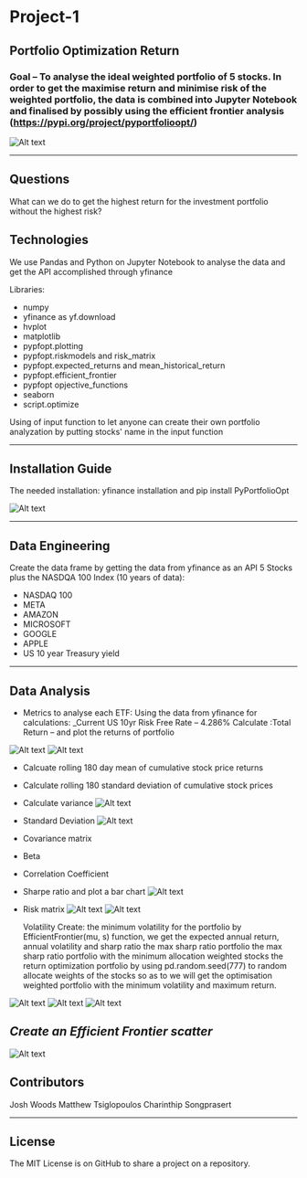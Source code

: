 # Project-1

## Portfolio Optimization Return

### Goal – To analyse the ideal weighted portfolio of 5 stocks. In order to get the maximise return  and minimise risk of the weighted portfolio, the data is combined into Jupyter Notebook and finalised by possibly using the efficient frontier analysis (https://pypi.org/project/pyportfolioopt/)

![Alt text](https://pyportfolioopt.readthedocs.io/en/latest/_images/efficient_frontier.png)

---
## Questions

What can we do to get the highest return for the investment portfolio without the highest risk?

## Technologies

We use Pandas and Python on Jupyter Notebook to analyse the data and get the API accomplished through yfinance

Libraries: 
- numpy
- yfinance as yf.download
- hvplot
- matplotlib
- pypfopt.plotting
- pypfopt.riskmodels and risk_matrix
- pypfopt.expected_returns and mean_historical_return
- pypfopt.efficient_frontier
- pypfopt opjective_functions
- seaborn
- script.optimize

Using of input function to let anyone can create their own portfolio analyzation by putting stocks' name in the input function

---

## Installation Guide

The needed installation: yfinance installation and pip install PyPortfolioOpt

![Alt text](https://github.com/MatthewTsiglopoulos/Project-1/blob/main/Images/Image%2022-8-2023%20at%205.49%20pm.jpg?raw=true)

---

## Data Engineering

Create the data frame by getting the data from yfinance as an API
5 Stocks plus the NASDQA 100 Index (10 years of data):
- NASDAQ 100 
- META
- AMAZON
- MICROSOFT
- GOOGLE
- APPLE
- US 10 year Treasury yield 

---

## Data Analysis

* Metrics to analyse each ETF: 
Using the data from yfinance for calculations:
_Current US 10yr Risk Free Rate – 4.286%
Calculate :Total Return – and plot the returns of portfolio

![Alt text](https://github.com/MatthewTsiglopoulos/Project-1/blob/main/Images/returnplot2.png?raw=true)
![Alt text](https://github.com/MatthewTsiglopoulos/Project-1/blob/main/Images/cumplot2.png?raw=true)

- Calcuate rolling 180 day mean of cumulative stock price returns
- Calculate rolling 180 standard deviation of cumulative stock prices

- Calculate variance
![Alt text](https://github.com/MatthewTsiglopoulos/Project-1/blob/main/Images/variance.png?raw=true)

- Standard Deviation 
![Alt text](https://github.com/MatthewTsiglopoulos/Project-1/blob/main/Images/std.png?raw=true)

- Covariance matrix
- Beta 
- Correlation Coefficient
- Sharpe ratio and plot a bar chart
![Alt text](https://github.com/MatthewTsiglopoulos/Project-1/blob/main/Images/sharpratio.png?raw=true)
- Risk matrix
![Alt text](https://github.com/MatthewTsiglopoulos/Project-1/blob/main/Images/Unknown.png?raw=true)
![Alt text](https://github.com/MatthewTsiglopoulos/Project-1/blob/main/Images/Unknown-2.png?raw=true)

	Volatility 
Create: the minimum volatility for the portfolio by EfficientFrontier(mu, s) function, we get the expected annual return, annual volatility and sharp ratio
	the max sharp ratio portfolio
	the max sharp ratio portfolio with the minimum allocation weighted stocks
	the return optimization portfolio by using pd.random.seed(777) to random allocate weights of the stocks so as to we will get the optimisation weighted portfolio with the minimum volatility and maximum return.

![Alt text](https://github.com/MatthewTsiglopoulos/Project-1/blob/main/Images/Unknown-3.png?raw=true)
![Alt text](https://github.com/MatthewTsiglopoulos/Project-1/blob/main/Images/Unknown-3.png?raw=true)
![Alt text](https://github.com/MatthewTsiglopoulos/Project-1/blob/main/Images/Unknown-5.png?raw=true)

## _Create an Efficient Frontier scatter_

![Alt text](https://github.com/MatthewTsiglopoulos/Project-1/blob/main/Images/Unknown-6.png?raw=true)

## Contributors

Josh Woods
Matthew Tsiglopoulos
Charinthip Songprasert

---

## License

The MIT License is on GitHub to share a project on a repository.






